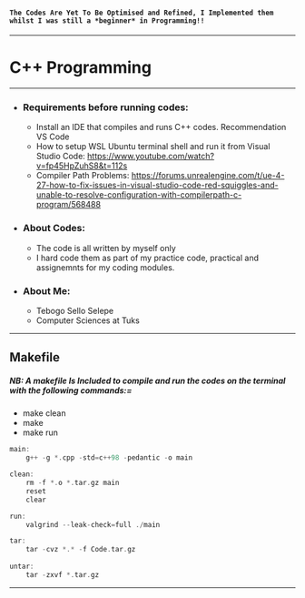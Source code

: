 #### `The Codes Are Yet To Be Optimised and Refined, I Implemented them whilst I was still a *beginner* in Programming!!`
________________________________________________________________________________________

#                         C++ Programming                               
________________________________________________________________________________________
- ### Requirements before running codes:
    - Install an IDE that compiles and runs C++ codes. Recommendation VS Code
    - How to setup WSL Ubuntu terminal shell and run it from Visual Studio Code: https://www.youtube.com/watch?v=fp45HpZuhS8&t=112s
    - Compiler Path Problems: https://forums.unrealengine.com/t/ue-4-27-how-to-fix-issues-in-visual-studio-code-red-squiggles-and-unable-to-resolve-configuration-with-compilerpath-c-program/568488
- ### About Codes:
    - The code is all written by myself only
    - I hard code them as part of my practice code, practical and assignemnts for my coding modules.
- ###  About Me: 
    - Tebogo Sello Selepe
    - Computer Sciences at Tuks
________________________________________________________________________________________
 ## Makefile
 ##### NB: A makefile Is Included to compile and run the codes on the terminal with the following commands:=
- make clean
- make
- make run


```C++
main:
	g++ -g *.cpp -std=c++98 -pedantic -o main

clean:
	rm -f *.o *.tar.gz main
	reset
	clear

run:
	valgrind --leak-check=full ./main

tar:
	tar -cvz *.* -f Code.tar.gz
	
untar:
	tar -zxvf *.tar.gz
```
________________________________________________________________________________________
